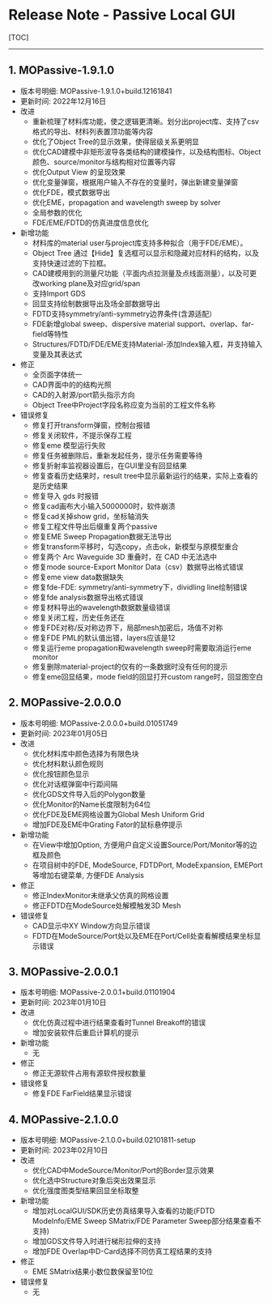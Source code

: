 # Release Note - Passive Local GUI

[TOC]

* * *

## 1. MOPassive-1.9.1.0
- 版本号明细: MOPassive-1.9.1.0+build.12161841
- 更新时间: 2022年12月16日
- 改进
    - 重新梳理了材料库功能，使之逻辑更清晰。划分出project库、支持了csv格式的导出、材料列表置顶功能等内容
    - 优化了Object Tree的显示效果，使得层级关系更明显
    - 优化CAD建模中非矩形波导各类结构的建模操作，以及结构图标、Object颜色、source/monitor与结构相对位置等内容
    - 优化Output View 的呈现效果
    - 优化变量弹窗，根据用户输入不存在的变量时，弹出新建变量弹窗
    - 优化FDE，模式数据导出
    - 优化EME，propagation and wavelength sweep by solver
    - 全局参数的优化
    - FDE/EME/FDTD的仿真进度信息优化
- 新增功能
    - 材料库的material user与project库支持多种拟合（用于FDE/EME）。
    - Object Tree 通过【Hide】复选框可以显示和隐藏对应材料的结构，以及支持快速过滤的下拉框。
    - CAD建模用到的测量尺功能（平面内点拉测量及点线面测量），以及可更改working plane及对应grid/span
    - 支持Import GDS
    - 回显支持绘制数据导出及场全部数据导出
    - FDTD支持symmetry/anti-symmetry边界条件(含源适配）
    - FDE新增global sweep、dispersive material support、overlap、far-field等特性
    - Structures/FDTD/FDE/EME支持Material-添加Index输入框，并支持输入变量及其表达式
- 修正
    - 全页面字体统一
    - CAD界面中的的结构光照
    - CAD的入射源/port箭头指示方向
    - Object  Tree中Project字段名称应变为当前的工程文件名称
- 错误修复
    - 修复打开transform弹窗，控制台报错
    - 修复关闭软件，不提示保存工程
    - 修复eme 模型运行失败
    - 修复任务被删除后，重新发起任务，提示任务需要等待
    - 修复折射率监视器设置后，在GUI里没有回显结果
    - 修复查看历史结果时，result tree中显示最新运行的结果，实际上查看的是历史结果
    - 修复导入 gds 时报错
    - 修复cad画布大小输入5000000时，软件崩溃
    - 修复cad关掉show grid，坐标轴消失
    - 修复工程文件导出后缀重复两个passive
    - 修复EME  Sweep  Propagation数据无法导出
    - 修复transform平移时，勾选copy，点击ok，新模型与原模型重合
    - 修复两个 Arc Waveguide 3D 重叠时，在 CAD 中无法选中
    - 修复mode source-Export Monitor Data（csv）数据导出格式错误
    - 修复eme view data数据缺失
    - 修复fde-FDE: symmetry/anti-symmetry下，dividling line绘制错误
    - 修复fde analysis数据导出格式错误
    - 修复材料导出的wavelength数据数量级错误
    - 修复关闭工程，历史任务还在
    - 修复FDE对称/反对称边界下，局部mesh加密后，场值不对称
    - 修复FDE PML的默认值出错，layers应该是12
    - 修复运行eme propagation和wavelength sweep时需要取消运行eme monitor
    - 修复删除material-project的仅有的一条数据时没有任何的提示
    - 修复eme回显结果，mode field的回显打开custom range时，回显图空白

## 2. MOPassive-2.0.0.0

- 版本号明细: MOPassive-2.0.0.0+build.01051749
- 更新时间: 2023年01月05日
- 改进
    - 优化材料库中颜色选择为有限色块
    - 优化材料默认颜色规则
    - 优化按钮颜色显示
    - 优化对话框弹窗中行距间隔
    - 优化GDS文件导入后的Polygon数量
    - 优化Monitor的Name长度限制为64位
    - 优化FDE及EME网格设置为Global Mesh Uniform Grid
    - 增加FDE及EME中Grating Fator的鼠标悬停提示
- 新增功能
    - 在View中增加Option, 方便用户自定义设置Source/Port/Monitor等的边框及颜色
    - 在项目树中的FDE, ModeSource, FDTDPort, ModeExpansion, EMEPort等增加右键菜单, 方便FDE Analysis
- 修正
    - 修正IndexMonitor未继承父仿真的网格设置
    - 修正FDTD在ModeSource处解模触发3D Mesh
- 错误修复
    - CAD显示中XY Window方向显示错误
    - FDTD在ModeSource/Port处以及EME在Port/Cell处查看解模结果坐标显示错误

## 3. MOPassive-2.0.0.1

- 版本号明细: MOPassive-2.0.0.1+build.01101904
- 更新时间: 2023年01月10日
- 改进
    - 优化仿真过程中进行结果查看时Tunnel Breakoff的错误
    - 增加安装软件后重启计算机的提示
- 新增功能
    - 无
- 修正
    - 修正无源软件占用有源软件授权数量
- 错误修复
    - 修复FDE FarField结果显示错误

## 4. MOPassive-2.1.0.0

- 版本号明细: MOPassive-2.1.0.0+build.02101811-setup
- 更新时间: 2023年02月10日
- 改进
  - 优化CAD中ModeSource/Monitor/Port的Border显示效果
  - 优化选中Structure对象后突出效果显示
  - 优化强度图类型结果回显坐标取整
- 新增功能
  - 增加对LocalGUI/SDK历史仿真结果导入查看的功能(FDTD ModeInfo/EME Sweep SMatrix/FDE Parameter Sweep部分结果查看不支持)
  - 增加GDS文件导入时进行梯形拉伸的支持
  - 增加FDE Overlap中D-Card选择不同仿真工程结果的支持
- 修正
  - EME SMatrix结果小数位数保留至10位
- 错误修复
  - 无
